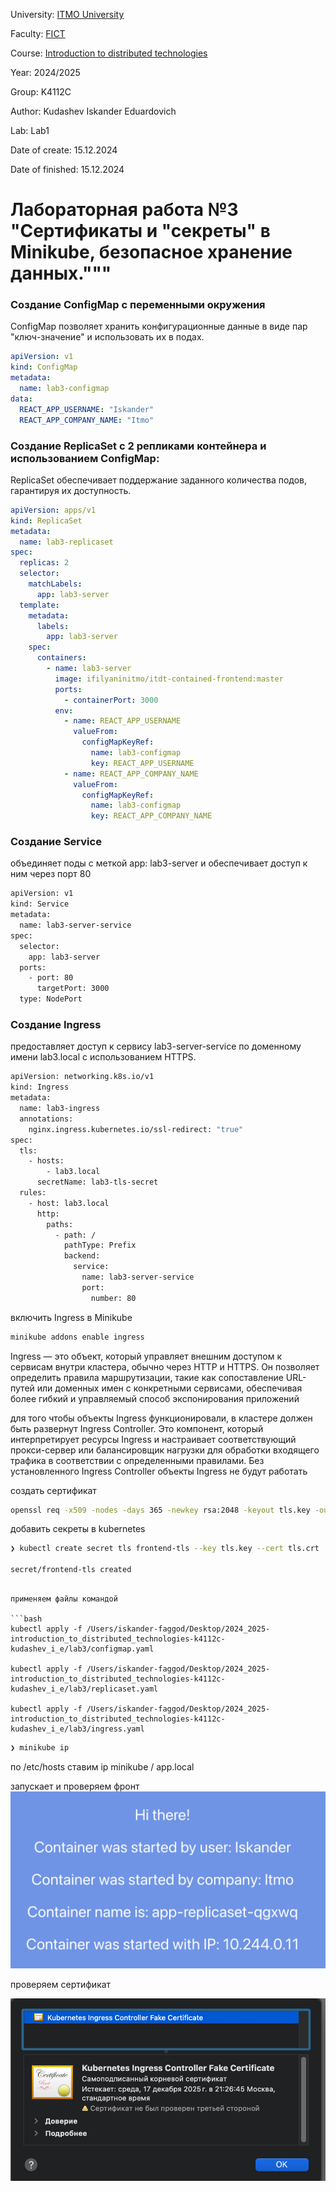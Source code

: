 University: [ITMO University](https://itmo.ru/ru/)

Faculty: [FICT](https://fict.itmo.ru)

Course: [Introduction to distributed technologies](https://github.com/itmo-ict-faculty/introduction-to-distributed-technologies)

Year: 2024/2025

Group: K4112C

Author: Kudashev Iskander Eduardovich

Lab: Lab1

Date of create: 15.12.2024

Date of finished: 15.12.2024

# Лабораторная работа №3 "Сертификаты и "секреты" в Minikube, безопасное хранение данных."""

### Создание ConfigMap с переменными окружения

ConfigMap позволяет хранить конфигурационные данные в виде пар "ключ-значение" и использовать их в подах.

```yaml
apiVersion: v1
kind: ConfigMap
metadata:
  name: lab3-configmap
data:
  REACT_APP_USERNAME: "Iskander"
  REACT_APP_COMPANY_NAME: "Itmo"
```


### Создание ReplicaSet с 2 репликами контейнера и использованием ConfigMap:

ReplicaSet обеспечивает поддержание заданного количества подов, гарантируя их доступность.

```yaml
apiVersion: apps/v1
kind: ReplicaSet
metadata:
  name: lab3-replicaset
spec:
  replicas: 2
  selector:
    matchLabels:
      app: lab3-server
  template:
    metadata:
      labels:
        app: lab3-server
    spec:
      containers:
        - name: lab3-server
          image: ifilyaninitmo/itdt-contained-frontend:master
          ports:
            - containerPort: 3000
          env:
            - name: REACT_APP_USERNAME
              valueFrom:
                configMapKeyRef:
                  name: lab3-configmap
                  key: REACT_APP_USERNAME
            - name: REACT_APP_COMPANY_NAME
              valueFrom:
                configMapKeyRef:
                  name: lab3-configmap
                  key: REACT_APP_COMPANY_NAME
```

### Создание Service

объединяет поды с меткой app: lab3-server и обеспечивает доступ к ним через порт 80

```bash
apiVersion: v1
kind: Service
metadata:
  name: lab3-server-service
spec:
  selector:
    app: lab3-server
  ports:
    - port: 80
      targetPort: 3000
  type: NodePort

```

### Создание Ingress

предоставляет доступ к сервису lab3-server-service по доменному имени lab3.local с использованием HTTPS.

```bash
apiVersion: networking.k8s.io/v1
kind: Ingress
metadata:
  name: lab3-ingress
  annotations:
    nginx.ingress.kubernetes.io/ssl-redirect: "true"
spec:
  tls:
    - hosts:
        - lab3.local
      secretName: lab3-tls-secret
  rules:
    - host: lab3.local
      http:
        paths:
          - path: /
            pathType: Prefix
            backend:
              service:
                name: lab3-server-service
                port:
                  number: 80

```

включить Ingress в Minikube

```bash
minikube addons enable ingress
```

Ingress — это объект, который управляет внешним доступом к сервисам внутри кластера, обычно через HTTP и HTTPS. Он позволяет определить правила маршрутизации, такие как сопоставление URL-путей или доменных имен с конкретными сервисами, обеспечивая более гибкий и управляемый способ экспонирования приложений

для того чтобы объекты Ingress функционировали, в кластере должен быть развернут Ingress Controller. Это компонент, который интерпретирует ресурсы Ingress и настраивает соответствующий прокси-сервер или балансировщик нагрузки для обработки входящего трафика в соответствии с определенными правилами. Без установленного Ingress Controller объекты Ingress не будут работать

создать сертификат

```bash
openssl req -x509 -nodes -days 365 -newkey rsa:2048 -keyout tls.key -out tls.crt -subj "/CN=your.fqdn.com/O=YourOrg"
```

добавить секреты в kubernetes

```bash
❯ kubectl create secret tls frontend-tls --key tls.key --cert tls.crt

secret/frontend-tls created
```

```

применяем файлы командой

```bash
kubectl apply -f /Users/iskander-faggod/Desktop/2024_2025-introduction_to_distributed_technologies-k4112c-kudashev_i_e/lab3/configmap.yaml

kubectl apply -f /Users/iskander-faggod/Desktop/2024_2025-introduction_to_distributed_technologies-k4112c-kudashev_i_e/lab3/replicaset.yaml

kubectl apply -f /Users/iskander-faggod/Desktop/2024_2025-introduction_to_distributed_technologies-k4112c-kudashev_i_e/lab3/ingress.yaml
```


```bash
❯ minikube ip
```

по /etc/hosts ставим ip minikube / app.local

запускает и проверяем фронт ![alt text](image.png)

проверяем сертификат

![alt text](image-1.png)